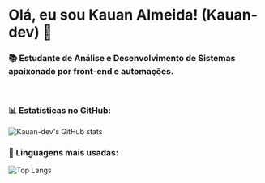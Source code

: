 # Olá, eu sou Kauan Almeida! (Kauan-dev) 🤙

### 📚 Estudante de Análise e Desenvolvimento de Sistemas apaixonado por front-end e automações.

<br>

### 📊 Estatísticas no GitHub:

![Kauan-dev's GitHub stats](https://github-readme-stats.vercel.app/api?username=Kauan-dev&show_icons=true&theme=omni)

### 🚀 Linguagens mais usadas:

![Top Langs](https://github-readme-stats-git-masterrstaa-rickstaa.vercel.app/api/top-langs/?username=Kauan-dev&bg_color=191622&border_color=FFF&title_color=FF79C6&text_color=FFF)
